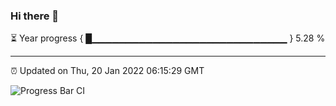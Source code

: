 ### Hi there 👋

⏳ Year progress { █▁▁▁▁▁▁▁▁▁▁▁▁▁▁▁▁▁▁▁▁▁▁▁▁▁▁▁▁▁ } 5.28 %

---

⏰ Updated on Thu, 20 Jan 2022 06:15:29 GMT

![Progress Bar CI](https://github.com/liununu/liununu/workflows/Progress%20Bar%20CI/badge.svg)
